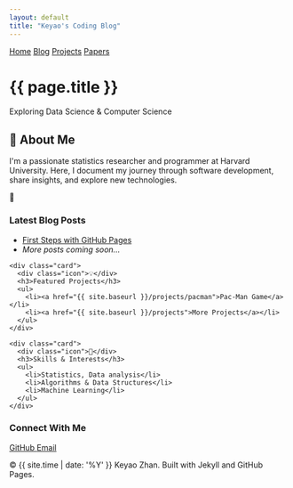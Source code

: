 ```yaml
---
layout: default
title: "Keyao's Coding Blog"
---
```


<link rel="stylesheet" href="{{ '/assets/css/styles.css' | relative_url }}">

<nav class="navigation">
  <a href="{{ site.baseurl }}/">Home</a>
  <a href="{{ site.baseurl }}/blog/">Blog</a>
  <a href="{{ site.baseurl }}/projects/">Projects</a>
  <a href="{{ site.baseurl }}/papers/">Papers</a>
</nav>

<div class="container">
  <div class="header">
    <h1>{{ page.title }}</h1>
    <p class="lead">Exploring Data Science & Computer Science</p>
  </div>

  <div class="card">
    <h2>👋 About Me</h2>
    <p>I'm a passionate statistics researcher and programmer at Harvard University. Here, I document my journey through software development, share insights, and explore new technologies.</p>
  </div>

  <div class="grid">
    <div class="card">
      <div class="icon">📝</div>
      <h3>Latest Blog Posts</h3>
      <ul>
        <li><a href="{{ site.baseurl }}/blog/First_Blog">First Steps with GitHub Pages</a></li>
        <li><em>More posts coming soon...</em></li>
      </ul>
    </div>

    <div class="card">
      <div class="icon">💡</div>
      <h3>Featured Projects</h3>
      <ul>
        <li><a href="{{ site.baseurl }}/projects/pacman">Pac-Man Game</a></li>
        <li><a href="{{ site.baseurl }}/projects">More Projects</a></li>
      </ul>
    </div>

    <div class="card">
      <div class="icon">🎯</div>
      <h3>Skills & Interests</h3>
      <ul>
        <li>Statistics, Data analysis</li>
        <li>Algorithms & Data Structures</li>
        <li>Machine Learning</li>
      </ul>
    </div>
  </div>

  <div class="social-links card">
    <h3>Connect With Me</h3>
    <a href="https://github.com/kyZhan2002" target="_blank">
      <i class="fab fa-github"></i> GitHub
    </a>
    <a href="mailto:kzhan@g.harvard.edu">
      <i class="fas fa-envelope"></i> Email
    </a>
  </div>
</div>

<footer>
  <p>© {{ site.time | date: '%Y' }} Keyao Zhan. Built with Jekyll and GitHub Pages.</p>
</footer>
